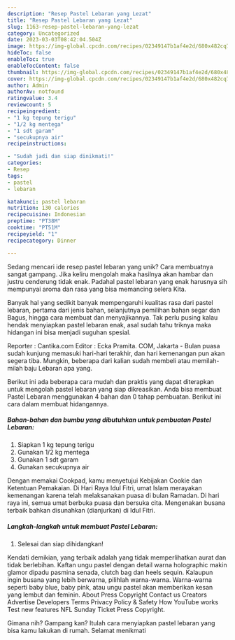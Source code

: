 ```yaml
---
description: "Resep Pastel Lebaran yang Lezat"
title: "Resep Pastel Lebaran yang Lezat"
slug: 1163-resep-pastel-lebaran-yang-lezat
category: Uncategorized
date: 2023-03-03T08:42:04.504Z
image: https://img-global.cpcdn.com/recipes/02349147b1af4e2d/680x482cq70/pastel-lebaran-foto-resep-utama.jpg
hideToc: false
enableToc: true
enableTocContent: false
thumbnail: https://img-global.cpcdn.com/recipes/02349147b1af4e2d/680x482cq70/pastel-lebaran-foto-resep-utama.jpg
cover: https://img-global.cpcdn.com/recipes/02349147b1af4e2d/680x482cq70/pastel-lebaran-foto-resep-utama.jpg
author: Admin
authorAv: notfound
ratingvalue: 3.4
reviewcount: 5
recipeingredient:
- "1 kg tepung terigu"
- "1/2 kg mentega"
- "1 sdt garam"
- "secukupnya air"
recipeinstructions:

- "Sudah jadi dan siap dinikmati!"
categories:
- Resep
tags:
- pastel
- lebaran

katakunci: pastel lebaran 
nutrition: 130 calories
recipecuisine: Indonesian
preptime: "PT38M"
cooktime: "PT51M"
recipeyield: "1"
recipecategory: Dinner

---
```





Sedang mencari ide resep pastel lebaran yang unik? Cara membuatnya sangat gampang. Jika keliru mengolah maka hasilnya akan hambar dan justru cenderung tidak enak. Padahal pastel lebaran yang enak harusnya sih mempunyai aroma dan rasa yang bisa memancing selera Kita.





Banyak hal yang sedikit banyak mempengaruhi kualitas rasa dari pastel lebaran, pertama dari jenis bahan, selanjutnya pemilihan bahan segar dan Bagus, hingga cara membuat dan menyajikannya. Tak perlu pusing kalau hendak menyiapkan pastel lebaran enak,      asal sudah tahu triknya maka hidangan ini bisa menjadi suguhan spesial.














Reporter : Cantika.com Editor : Ecka Pramita. COM, Jakarta - Bulan puasa sudah kunjung memasuki hari-hari terakhir, dan hari kemenangan pun akan segera tiba. Mungkin, beberapa dari kalian sudah membeli atau memilah-milah baju Lebaran apa yang.






Berikut ini ada beberapa cara mudah dan praktis yang dapat diterapkan untuk mengolah pastel lebaran yang siap dikreasikan. Anda bisa membuat Pastel Lebaran menggunakan 4 bahan dan 0 tahap pembuatan. Berikut ini cara dalam membuat hidangannya.

<!--inarticleads1-->

##### Bahan-bahan dan bumbu yang dibutuhkan untuk pembuatan Pastel Lebaran:

1. Siapkan 1 kg tepung terigu
1. Gunakan 1/2 kg mentega
1. Gunakan 1 sdt garam
1. Gunakan secukupnya air


Dengan memakai Cookpad, kamu menyetujui Kebijakan Cookie dan Ketentuan Pemakaian. Di Hari Raya Idul Fitri, umat Islam merayakan kemenangan karena telah melaksanakan puasa di bulan Ramadan. Di hari raya ini, semua umat berbuka puasa dan bersuka cita. Mengenakan busana terbaik bahkan disunahkan (dianjurkan) di Idul Fitri. 

<!--inarticleads2-->

##### Langkah-langkah untuk membuat Pastel Lebaran:


1. Selesai dan siap dihidangkan!

Kendati demikian, yang terbaik adalah yang tidak memperlihatkan aurat dan tidak berlebihan. Kaftan ungu pastel dengan detail warna holographic makin glamor dipadu pasmina senada, clutch bag dan heels sequin. Kalaupun ingin busana yang lebih berwarna, pilihlah warna-warna. Warna-warna seperti baby blue, baby pink, atau ungu pastel akan memberikan kesan yang lembut dan feminin. About Press Copyright Contact us Creators Advertise Developers Terms Privacy Policy &amp; Safety How YouTube works Test new features NFL Sunday Ticket Press Copyright. 

Gimana nih? Gampang kan? Itulah cara menyiapkan pastel lebaran yang bisa kamu lakukan di rumah. Selamat menikmati
